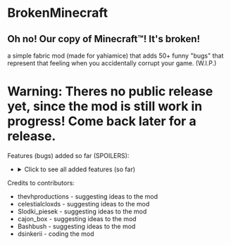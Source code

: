 # BrokenMinecraft

## Oh no! Our copy of Minecraft:tm:! It's broken!
a simple fabric mod (made for yahiamice) that adds 50+ funny "bugs" that represent that feeling when you accidentally corrupt your game. (W.I.P.)

# Warning: Theres no public release yet, since the mod is still work in progress! Come back later for a release.

Features (bugs) added so far (SPOILERS):

- <details><summary>Click to see all added features (so far)</summary>
  
  # per-tick features
  
  1. 1/1000 per tick chance to remove a chunk nearby.
  2. 1/200 per tick chance to make a nearby entity fly up like a firework
  3. 1/2930  per tick chance to add a sign that "reveals" your ip (WARNING: THIS DOES **NOT** REVEAL YOUR ACTUAL IP. ITS A BUNCH OF RANDOM NUMBERS!!!)
  4. 1/2000 per tick chance to fling up the player ~25 blocks up
  5. 1/1000 per tick chance to change graphic for a block to change graphics (client-side)
  6. 1/14000 per tick chance to kill a player... for no reason :trollface:
  7. 1/4000 per tick chance to deplete all of players hunger
  8. 1/6000 per tick chance for a fake player to join
  9. 1/5000 per tick for **herobrine** to join
  10. 1/300 per tick chance to unmount the player when riding anything
  11. 1/1000 per tick chance for a zombie & a skeleton to spawn at day
  12. 1/10000 per tick chance for a bunch of players to join
  13. 1/2500 chance for a random effect to be applied to a player
  14. every tick a chaos value goes up, that makes all of the above features to be more likely to happen


  # non per-tick features

  16. all of the text in game is "funky". this (every name of any text is a name of a 1+x text in the language file)
  17. hunger and heart textures are swapped

 </details>

 Credits to contributors:
 - thevhproductions - suggesting ideas to the mod
 - celestialcloxds - suggesting ideas to the mod
 - Slodki_piesek - suggesting ideas to the mod
 - cajon_box - suggesting ideas to the mod
 - Bashbush - suggesting ideas to the mod
 - dsinkerii - coding the mod
